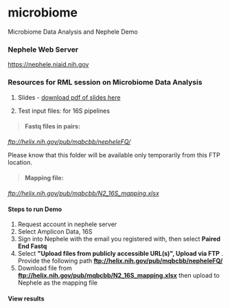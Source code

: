 # microbiome
Microbiome Data Analysis and Nephele Demo

### Nephele Web Server
<https://nephele.niaid.nih.gov>

### Resources for RML session on Microbiome Data Analysis ###
1. Slides - [download pdf of slides here](https://proj-bip-prod-publicread.s3.amazonaws.com/training/Microbiome+and+Nephele/Microbiome_RML.pdf)

2. Test input files: for 16S pipelines
>#### Fastq files in pairs: 
*ftp://helix.nih.gov/pub/mqbcbb/nepheleFQ/*

Please know that this folder will be available only temporarily from this FTP location.  
>#### Mapping file: 
*ftp://helix.nih.gov/pub/mqbcbb/N2_16S_mapping.xlsx*

#### Steps to run Demo
1. Request account in nephele server
2. Select Amplicon Data, 16S
3. Sign into Nephele with the email you registered with, then select **Paired End Fastq**
4. Select **"Upload files from publicly accessible URL(s)", Upload via FTP** . Provide the following path **ftp://helix.nih.gov/pub/mqbcbb/nepheleFQ/**
5. Download file from **<ftp://helix.nih.gov/pub/mqbcbb/N2_16S_mapping.xlsx>** then upload to Nephele as the mapping file

#### View results

